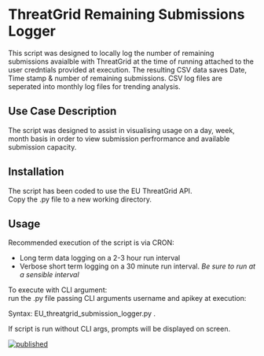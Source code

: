 # ThreatGrid Remaining Submissions Logger

This script was designed to locally log the number of remaining submissions avaialble with ThreatGrid at the time of running attached to the user credntials provided at execution. The resulting CSV data saves Date, Time stamp & number of remaining submissions. CSV log files are seperated into monthly log files for trending analysis. 


## Use Case Description

The script was designed to assist in visualising usage on a day, week, month basis in order to view submission perfrormance and available submission capacity.

## Installation

The script has been coded to use the EU ThreatGrid API.  
Copy the .py file to a new working directory.

## Usage

Recommended execution of the script is via CRON:

   - Long term data logging on a 2-3 hour run interval
   - Verbose short term logging on a 30 minute run interval.
   *Be sure to run at a sensible interval*   

To execute with CLI argument:   
run the .py file passing CLI arguments username and apikey at execution:  

Syntax: 
EU_threatgrid_submission_logger.py <ThreatGrid UserName> <ThreatGrid User API Key>.

If script is run without CLI args,  prompts will be displayed on screen.


[![published](https://static.production.devnetcloud.com/codeexchange/assets/images/devnet-published.svg)](https://developer.cisco.com/codeexchange/github/repo/DT-dev1/TG-EU-SubmissionCountLog)
